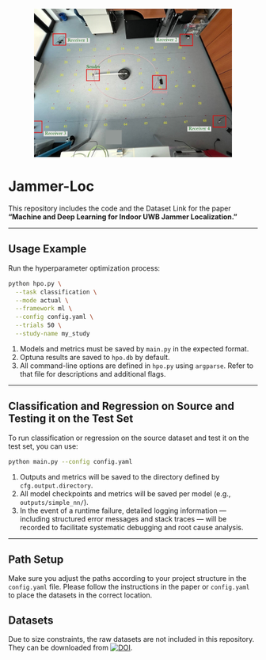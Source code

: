 <p align="center">
  <img src="figures/positions_lab.jpg" alt="Jammer-Loc Figure" width="400"/>
</p>

# Jammer-Loc

This repository includes the code and the Dataset Link for the paper  
**“Machine and Deep Learning for Indoor UWB Jammer Localization.”**

---

## Usage Example

Run the hyperparameter optimization process:

```bash
python hpo.py \
  --task classification \
  --mode actual \
  --framework ml \
  --config config.yaml \
  --trials 50 \
  --study-name my_study
```

1. Models and metrics must be saved by `main.py` in the expected format.  
2. Optuna results are saved to `hpo.db` by default.  
3. All command-line options are defined in `hpo.py` using `argparse`. Refer to that file for descriptions and additional flags.

---

## Classification and Regression on Source and Testing it on the Test Set

To run classification or regression on the source dataset and test it on the test set, you can use:

```bash
python main.py --config config.yaml
```

1. Outputs and metrics will be saved to the directory defined by `cfg.output.directory`.  
2. All model checkpoints and metrics will be saved per model (e.g., `outputs/simple_nn/`).  
3. In the event of a runtime failure, detailed logging information — including structured error messages and stack traces — will be recorded to facilitate systematic debugging and root cause analysis.

---

## Path Setup

Make sure you adjust the paths according to your project structure in the `config.yaml` file.
Please follow the instructions in the paper or `config.yaml` to place the datasets in the correct location.

## Datasets

Due to size constraints, the raw datasets are not included in this repository.  
They can be downloaded from [![DOI](https://zenodo.org/badge/DOI/10.5281/zenodo.17199560.svg)](https://doi.org/10.5281/zenodo.17199560).  


